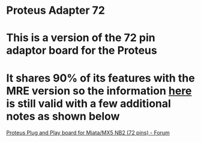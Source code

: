 # Proteus Adapter 72

# This is a version of the 72 pin adaptor board for the Proteus

# It shares 90% of its features with the MRE version so the information [here](MREAdapter72) is still valid with a few additional notes as shown below

[Proteus Plug and Play board for Miata/MX5 NB2 (72 pins) - Forum](https://rusefi.com/forum/viewtopic.php?f=4&t=1701)
